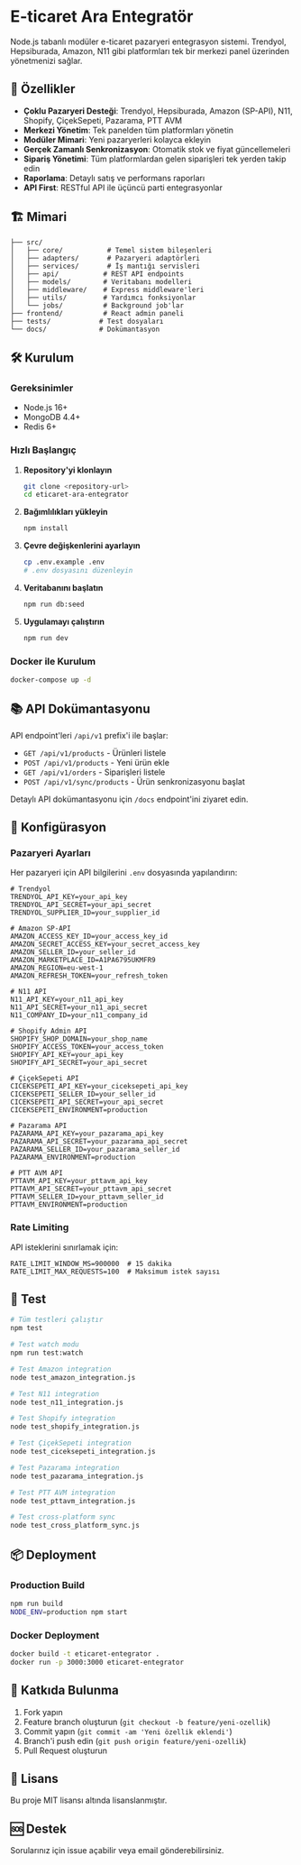 # E-ticaret Ara Entegratör

Node.js tabanlı modüler e-ticaret pazaryeri entegrasyon sistemi. Trendyol, Hepsiburada, Amazon, N11 gibi platformları tek bir merkezi panel üzerinden yönetmenizi sağlar.

## 🚀 Özellikler

- **Çoklu Pazaryeri Desteği**: Trendyol, Hepsiburada, Amazon (SP-API), N11, Shopify, ÇiçekSepeti, Pazarama, PTT AVM
- **Merkezi Yönetim**: Tek panelden tüm platformları yönetin
- **Modüler Mimari**: Yeni pazaryerleri kolayca ekleyin
- **Gerçek Zamanlı Senkronizasyon**: Otomatik stok ve fiyat güncellemeleri
- **Sipariş Yönetimi**: Tüm platformlardan gelen siparişleri tek yerden takip edin
- **Raporlama**: Detaylı satış ve performans raporları
- **API First**: RESTful API ile üçüncü parti entegrasyonlar

## 🏗️ Mimari

```
├── src/
│   ├── core/           # Temel sistem bileşenleri
│   ├── adapters/       # Pazaryeri adaptörleri
│   ├── services/       # İş mantığı servisleri
│   ├── api/           # REST API endpoints
│   ├── models/        # Veritabanı modelleri
│   ├── middleware/    # Express middleware'leri
│   ├── utils/         # Yardımcı fonksiyonlar
│   └── jobs/          # Background job'lar
├── frontend/          # React admin paneli
├── tests/            # Test dosyaları
└── docs/             # Dokümantasyon
```

## 🛠️ Kurulum

### Gereksinimler
- Node.js 16+
- MongoDB 4.4+
- Redis 6+

### Hızlı Başlangıç

1. **Repository'yi klonlayın**
   ```bash
   git clone <repository-url>
   cd eticaret-ara-entegrator
   ```

2. **Bağımlılıkları yükleyin**
   ```bash
   npm install
   ```

3. **Çevre değişkenlerini ayarlayın**
   ```bash
   cp .env.example .env
   # .env dosyasını düzenleyin
   ```

4. **Veritabanını başlatın**
   ```bash
   npm run db:seed
   ```

5. **Uygulamayı çalıştırın**
   ```bash
   npm run dev
   ```

### Docker ile Kurulum

```bash
docker-compose up -d
```

## 📚 API Dokümantasyonu

API endpoint'leri `/api/v1` prefix'i ile başlar:

- `GET /api/v1/products` - Ürünleri listele
- `POST /api/v1/products` - Yeni ürün ekle
- `GET /api/v1/orders` - Siparişleri listele
- `POST /api/v1/sync/products` - Ürün senkronizasyonu başlat

Detaylı API dokümantasyonu için `/docs` endpoint'ini ziyaret edin.

## 🔧 Konfigürasyon

### Pazaryeri Ayarları

Her pazaryeri için API bilgilerini `.env` dosyasında yapılandırın:

```env
# Trendyol
TRENDYOL_API_KEY=your_api_key
TRENDYOL_API_SECRET=your_api_secret
TRENDYOL_SUPPLIER_ID=your_supplier_id

# Amazon SP-API
AMAZON_ACCESS_KEY_ID=your_access_key_id
AMAZON_SECRET_ACCESS_KEY=your_secret_access_key
AMAZON_SELLER_ID=your_seller_id
AMAZON_MARKETPLACE_ID=A1PA6795UKMFR9
AMAZON_REGION=eu-west-1
AMAZON_REFRESH_TOKEN=your_refresh_token

# N11 API
N11_API_KEY=your_n11_api_key
N11_API_SECRET=your_n11_api_secret
N11_COMPANY_ID=your_n11_company_id

# Shopify Admin API
SHOPIFY_SHOP_DOMAIN=your_shop_name
SHOPIFY_ACCESS_TOKEN=your_access_token
SHOPIFY_API_KEY=your_api_key
SHOPIFY_API_SECRET=your_api_secret

# ÇiçekSepeti API
CICEKSEPETI_API_KEY=your_ciceksepeti_api_key
CICEKSEPETI_SELLER_ID=your_seller_id
CICEKSEPETI_API_SECRET=your_api_secret
CICEKSEPETI_ENVIRONMENT=production

# Pazarama API
PAZARAMA_API_KEY=your_pazarama_api_key
PAZARAMA_API_SECRET=your_pazarama_api_secret
PAZARAMA_SELLER_ID=your_pazarama_seller_id
PAZARAMA_ENVIRONMENT=production

# PTT AVM API
PTTAVM_API_KEY=your_pttavm_api_key
PTTAVM_API_SECRET=your_pttavm_api_secret
PTTAVM_SELLER_ID=your_pttavm_seller_id
PTTAVM_ENVIRONMENT=production
```

### Rate Limiting

API isteklerini sınırlamak için:
```env
RATE_LIMIT_WINDOW_MS=900000  # 15 dakika
RATE_LIMIT_MAX_REQUESTS=100  # Maksimum istek sayısı
```

## 🧪 Test

```bash
# Tüm testleri çalıştır
npm test

# Test watch modu
npm run test:watch

# Test Amazon integration
node test_amazon_integration.js

# Test N11 integration
node test_n11_integration.js

# Test Shopify integration
node test_shopify_integration.js

# Test ÇiçekSepeti integration
node test_ciceksepeti_integration.js

# Test Pazarama integration
node test_pazarama_integration.js

# Test PTT AVM integration
node test_pttavm_integration.js

# Test cross-platform sync
node test_cross_platform_sync.js
```

## 📦 Deployment

### Production Build
```bash
npm run build
NODE_ENV=production npm start
```

### Docker Deployment
```bash
docker build -t eticaret-entegrator .
docker run -p 3000:3000 eticaret-entegrator
```

## 🤝 Katkıda Bulunma

1. Fork yapın
2. Feature branch oluşturun (`git checkout -b feature/yeni-ozellik`)
3. Commit yapın (`git commit -am 'Yeni özellik eklendi'`)
4. Branch'i push edin (`git push origin feature/yeni-ozellik`)
5. Pull Request oluşturun

## 📝 Lisans

Bu proje MIT lisansı altında lisanslanmıştır.

## 🆘 Destek

Sorularınız için issue açabilir veya email gönderebilirsiniz. 